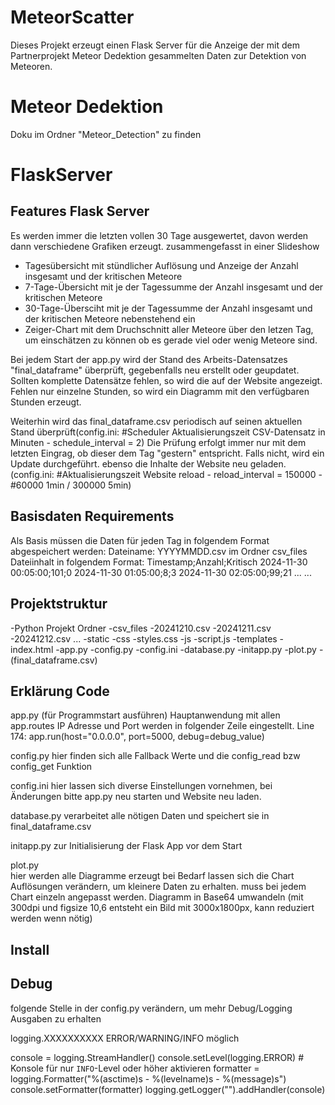 # MeteorScatter

Dieses Projekt erzeugt einen Flask Server für die Anzeige der mit dem Partnerprojekt Meteor Dedektion gesammelten Daten zur Detektion von Meteoren.


# Meteor Dedektion

Doku im Ordner "Meteor_Detection" zu finden

# FlaskServer

## Features Flask Server 
Es werden immer die letzten vollen 30 Tage ausgewertet, davon werden dann verschiedene Grafiken erzeugt.
zusammengefasst in einer Slideshow
- Tagesübersicht mit stündlicher Auflösung und Anzeige der Anzahl insgesamt und der kritischen Meteore
- 7-Tage-Übersicht mit je der Tagessumme der Anzahl insgesamt und der kritischen Meteore
- 30-Tage-Übersciht mit je der Tagessumme der Anzahl insgesamt und der kritischen Meteore
nebenstehend ein
- Zeiger-Chart mit dem Druchschnitt aller Meteore über den letzen Tag, um einschätzen zu können ob es gerade viel oder wenig Meteore sind.

Bei jedem Start der app.py wird der Stand des Arbeits-Datensatzes "final_dataframe" überprüft, gegebenfalls neu erstellt oder geupdatet. 
Sollten komplette Datensätze fehlen, so wird die auf der Website angezeigt.
Fehlen nur einzelne Stunden, so wird ein Diagramm mit den verfügbaren Stunden erzeugt.

Weiterhin wird das final_dataframe.csv periodisch auf seinen aktuellen Stand überprüft(config.ini: #Scheduler Aktualisierungszeit 
CSV-Datensatz in Minuten - schedule_interval = 2)
Die Prüfung erfolgt immer nur mit dem letzten Eingrag, ob dieser dem Tag "gestern" entspricht. Falls nicht, wird ein Update durchgeführt.
ebenso die Inhalte der Website neu geladen. (config.ini: #Aktualisierungszeit Website reload - reload_interval = 150000 - #60000 1min / 300000 5min)

## Basisdaten Requirements
Als Basis müssen die Daten für jeden Tag in folgendem Format abgespeichert werden:
Dateiname: YYYYMMDD.csv im Ordner csv_files
Dateiinhalt in folgendem Format:
Timestamp;Anzahl;Kritisch
2024-11-30 00:05:00;101;0
2024-11-30 01:05:00;8;3
2024-11-30 02:05:00;99;21
... 
...

## Projektstruktur
-Python Projekt Ordner
	-csv_files 
		-20241210.csv
		-20241211.csv
		-20241212.csv
		...
	-static
		-css
			-styles.css
		-js
			-script.js
	-templates
		-index.html
	-app.py
	-config.py
	-config.ini
	-database.py
	-initapp.py
	-plot.py
	-(final_dataframe.csv) 

## Erklärung Code 
app.py (für Programmstart ausführen)
Hauptanwendung mit allen app.routes 
IP Adresse und Port werden in folgender Zeile eingestellt.
Line 174: app.run(host="0.0.0.0", port=5000, debug=debug_value)

config.py
hier finden sich alle Fallback Werte und die config_read bzw config_get Funktion


config.ini
hier lassen sich diverse Einstellungen vornehmen, bei Änderungen bitte app.py neu starten und Website neu laden.

database.py
verarbeitet alle nötigen Daten und speichert sie in final_dataframe.csv

initapp.py
zur Initialisierung der Flask App vor dem Start

plot.py  
hier werden alle Diagramme erzeugt
bei Bedarf lassen sich die Chart Auflösungen verändern, um kleinere Daten zu erhalten.
muss bei jedem Chart einzeln angepasst werden.
Diagramm in Base64 umwandeln (mit 300dpi und figsize 10,6 entsteht ein Bild mit 3000x1800px, kann reduziert werden wenn nötig)

## Install

## Debug
folgende Stelle in der config.py verändern, um mehr Debug/Logging Ausgaben zu erhalten

logging.XXXXXXXXXX   ERROR/WARNING/INFO möglich

console = logging.StreamHandler()
console.setLevel(logging.ERROR)  # Konsole für nur `INFO`-Level oder höher aktivieren
formatter = logging.Formatter("%(asctime)s - %(levelname)s - %(message)s")
console.setFormatter(formatter)
logging.getLogger("").addHandler(console)